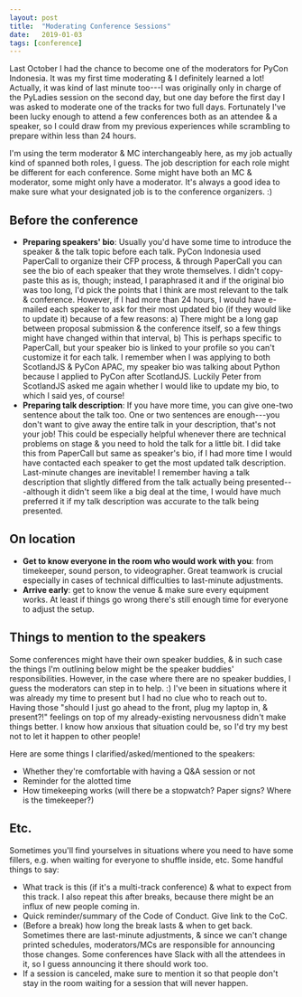 ```yaml
---
layout: post
title:  "Moderating Conference Sessions"
date:   2019-01-03
tags: [conference]
---
```


Last October I had the chance to become one of the moderators for PyCon Indonesia. It was my first time moderating & I definitely learned a lot! Actually, it was kind of last minute too---I was originally only in charge of the PyLadies session on the second day, but one day before the first day I was asked to moderate one of the tracks for two full days. Fortunately I've been lucky enough to attend a few conferences both as an attendee & a speaker, so I could draw from my previous experiences while scrambling to prepare within less than 24 hours.

I'm using the term moderator & MC interchangeably here, as my job actually kind of spanned both roles, I guess. The job description for each role might be different for each conference. Some might have both an MC & moderator, some might only have a moderator. It's always a good idea to make sure what your designated job is to the conference organizers. :)

## Before the conference
- **Preparing speakers' bio**: Usually you'd have some time to introduce the speaker & the talk topic before each talk. PyCon Indonesia used PaperCall to organize their CFP process, & through PaperCall you can see the bio of each speaker that they wrote themselves. I didn't copy-paste this as is, though; instead, I paraphrased it and if the original bio was too long, I'd pick the points that I think are most relevant to the talk & conference. However, if I had more than 24 hours, I would have e-mailed each speaker to ask for their most updated bio (if they would like to update it) because of a few reasons: a) There might be a long gap between proposal submission & the conference itself, so a few things might have changed within that interval, b) This is perhaps specific to PaperCall, but your speaker bio is linked to your profile so you can't customize it for each talk. I remember when I was applying to both ScotlandJS & PyCon APAC, my speaker bio was talking about Python because I applied to PyCon after ScotlandJS. Luckily Peter from ScotlandJS asked me again whether I would like to update my bio, to which I said yes, of course!
- **Preparing talk description**: If you have more time, you can give one-two sentence about the talk too. One or two sentences are enough---you don't want to give away the entire talk in your description, that's not your job! This could be especially helpful whenever there are technical problems on stage & you need to hold the talk for a little bit. I did take this from PaperCall but same as speaker's bio, if I had more time I would have contacted each speaker to get the most updated talk description. Last-minute changes are inevitable! I remember having a talk description that slightly differed from the talk actually being presented---although it didn't seem like a big deal at the time, I would have much preferred it if my talk description was accurate to the talk being presented.

## On location
- **Get to know everyone in the room who would work with you**: from timekeeper, sound person, to videographer. Great teamwork is crucial especially in cases of technical difficulties to last-minute adjustments.
- **Arrive early**: get to know the venue & make sure every equipment works. At least if things go wrong there's still enough time for everyone to adjust the setup.

## Things to mention to the speakers
Some conferences might have their own speaker buddies, & in such case the things I'm outlining below might be the speaker buddies' responsibilities. However, in the case where there are no speaker buddies, I guess the moderators can step in to help. :) I've been in situations where it was already my time to present but I had no clue who to reach out to. Having those "should I just go ahead to the front, plug my laptop in, & present?!" feelings on top of my already-existing nervousness didn't make things better. I know how anxious that situation could be, so I'd try my best not to let it happen to other people!

Here are some things I clarified/asked/mentioned to the speakers:
- Whether they're comfortable with having a Q&A session or not
- Reminder for the alotted time
- How timekeeping works (will there be a stopwatch? Paper signs? Where is the timekeeper?)

## Etc.
Sometimes you'll find yourselves in situations where you need to have some fillers, e.g. when waiting for everyone to shuffle inside, etc. Some handful things to say:
- What track is this (if it's a multi-track conference) & what to expect from this track. I also repeat this after breaks, because there might be an influx of new people coming in. 
- Quick reminder/summary of the Code of Conduct. Give link to the CoC.
- (Before a break) how long the break lasts & when to get back. Sometimes there are last-minute adjustments, & since we can't change printed schedules, moderators/MCs are responsible for announcing those changes. Some conferences have Slack with all the attendees in it, so I guess announcing it there should work too.
- If a session is canceled, make sure to mention it so that people don't stay in the room waiting for a session that will never happen.
